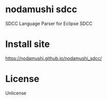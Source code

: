 # nodamushi sdcc

SDCC Language Parser for Eclipse SDCC

# Install site

https://nodamushi.github.io/nodamushi_sdcc/

# License

Unlicense

